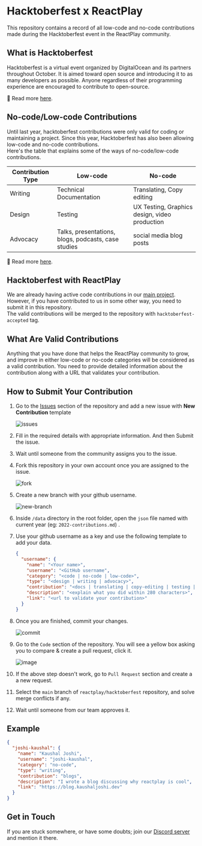 # Hacktoberfest x ReactPlay

This repository contains a record of all low-code and no-code contributions made during the Hacktoberfest event in the ReactPlay community.

## What is Hacktoberfest

Hacktoberfest is a virtual event organized by DigitalOcean and its partners throughout October. It is aimed toward open source and introducing it to as many developers as possible. Anyone regardless of their programming experience are encouraged to contribute to open-source.

🔗 Read more [here](https://blog.reactplay.io/hacktoberfest-101-with-reactplay).

## No-code/Low-code Contributions

Until last year, hacktoberfest contributions were only valid for coding or maintaining a project. Since this year, Hacktoberfest has also been allowing low-code and no-code contributions.  
Here's the table that explains some of the ways of no-code/low-code contributions.

| Contribution Type | Low-code                                            | No-code                                       |
| ----------------- | --------------------------------------------------- | --------------------------------------------- |
| Writing           | Technical Documentation                             | Translating, Copy editing                     |
| Design            | Testing                                             | UX Testing, Graphics design, video production |
| Advocacy          | Talks, presentations, blogs, podcasts, case studies | social media blog posts                       |

🔗 Read more [here](https://blog.reactplay.io/hacktoberfest-101-with-reactplay#heading-new-changes-introduced-this-year).

## Hacktoberfest with ReactPlay

We are already having active code contributions in our [main project](https://github.com/reactplay/react-play). However, if you have contributed to us in some other way, you need to submit it in this repository.  
The valid contributions will be merged to the repository with `hacktoberfest-accepted` tag.

## What Are Valid Contributions

Anything that you have done that helps the ReactPlay community to grow, and improve in either low-code or no-code categories will be considered as a valid contribution. You need to provide detailed information about the contribution along with a URL that validates your contribution.

## How to Submit Your Contribution

1. Go to the [Issues](https://github.com/reactplay/hacktoberfest/issues/new/choose) section of the repository and add a new issue with **New Contribution** template

	![issues](https://user-images.githubusercontent.com/53049546/193395979-38a09dae-a057-4e3e-bcfb-20475b0f47bf.png)

2. Fill in the required details with appropriate information. And then Submit the issue.
3. Wait until someone from the community assigns you to the issue.
4. Fork this repository in your own account once you are assigned to the issue.

   ![fork](https://user-images.githubusercontent.com/53049546/193394469-43960255-6ad3-443d-872d-024bc552da3c.png)

5. Create a new branch with your github username.

   ![new-branch](https://user-images.githubusercontent.com/53049546/193394454-afb7c208-188e-40c5-9a6a-b8e27344b27d.png)

6. Inside `/data` directory in the root folder, open the `json` file named with current year (eg: `2022-contributions.md`) .
7. Use your github username as a key and use the following template to add your data.
   ```json
   {
     "username": {
       "name": "<Your name>",
       "username": "<GitHub username",
       "category": "<code | no-code | low-code>",
       "type": "<design | writing | advocacy>",
       "contribution": "<docs | translating | copy-editing | testing | UX-testing | design | video | talks | presentations | workshops | case-studies | thread | podcasts | blogs>",
       "description": "<explain what you did within 280 characters>",
       "link": "<url to validate your contribution>"
     }
   }
   ```
8. Once you are finished, commit your changes.

   ![commit](https://user-images.githubusercontent.com/53049546/193394645-6f83839e-659c-4626-9e16-199a04c06105.png)

9. Go to the `Code` section of the repository. You will see a yellow box asking you to compare & create a pull request, click it.

   ![image](https://user-images.githubusercontent.com/53049546/193394767-199612ee-416c-40fd-89b9-4516797d3902.png)

10. If the above step doesn't work, go to `Pull Request` section and create a a new request.
11. Select the `main` branch of `reactplay/hacktoberfest` repository, and solve merge conflicts if any.
12. Wait until someone from our team approves it.

## Example

```json
{
  "joshi-kaushal": {
    "name": "Kaushal Joshi",
    "username": "joshi-kaushal",
    "category": "no-code",
    "type": "writing",
    "contribution": "blogs",
    "description": "I wrote a blog discussing why reactplay is cool",
    "link": "https://blog.kaushaljoshi.dev"
  }
}
```

## Get in Touch
If you are stuck somewhere, or have some doubts; join our [Discord server](https://discord.com/channels/982239924227031070/983209230729379901) and mention it there. 
